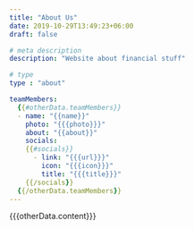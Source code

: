 ```yaml
---
title: "About Us"
date: 2019-10-29T13:49:23+06:00
draft: false

# meta description
description: "Website about financial stuff"

# type
type : "about"

teamMembers:
  {{#otherData.teamMembers}}
  - name: "{{name}}"
    photo: "{{{photo}}}"
    about: "{{about}}"
    socials:
    {{#socials}}
      - link: "{{{url}}}"
        icon: "{{{icon}}}"
        title: "{{{title}}}"
    {{/socials}}
  {{/otherData.teamMembers}}
---
```


{{{otherData.content}}}
